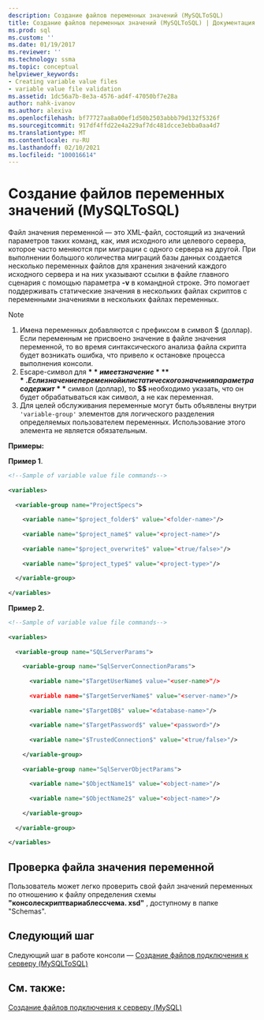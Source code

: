 ```yaml
---
description: Создание файлов переменных значений (MySQLToSQL)
title: Создание файлов переменных значений (MySQLToSQL) | Документация Майкрософт
ms.prod: sql
ms.custom: ''
ms.date: 01/19/2017
ms.reviewer: ''
ms.technology: ssma
ms.topic: conceptual
helpviewer_keywords:
- Creating variable value files
- variable value file validation
ms.assetid: 1dc56a7b-8e3a-4576-ad4f-47050bf7e28a
author: nahk-ivanov
ms.author: alexiva
ms.openlocfilehash: bf77727aa8a00ef1d50b2503abbb79d132f5326f
ms.sourcegitcommit: 917df4ffd22e4a229af7dc481dcce3ebba0aa4d7
ms.translationtype: MT
ms.contentlocale: ru-RU
ms.lasthandoff: 02/10/2021
ms.locfileid: "100016614"
---
```

# <a name="creating-variable-value-files-mysqltosql"></a>Создание файлов переменных значений (MySQLToSQL)
Файл значения переменной — это XML-файл, состоящий из значений параметров таких команд, как, имя исходного или целевого сервера, которое часто меняются при миграции с одного сервера на другой. При выполнении большого количества миграций базы данных создается несколько переменных файлов для хранения значений каждого исходного сервера и на них указывают ссылки в файле главного сценария с помощью параметра **-v** в командной строке. Это помогает поддерживать статические значения в нескольких файлах скриптов с переменными значениями в нескольких файлах переменных.  
  
> [!NOTE]  
> 1.  Имена переменных добавляются с префиксом в символ $ (доллар). Если переменным не присвоено значение в файле значения переменной, то во время синтаксического анализа файла скрипта будет возникать ошибка, что привело к остановке процесса выполнения консоли.  
> 2.  Escape-символ для **$** имеет значение **$$** . Если значение переменной или статического значения параметра содержит **$** символ (доллар), то **$$** необходимо указать, что он будет обрабатываться как символ, а не как переменная.  
> 3.  Для целей обслуживания переменные могут быть объявлены внутри `'variable-group'` элементов для логического разделения определяемых пользователем переменных.  Использование этого элемента не является обязательным.  
  
**Примеры:**  
  
**Пример 1**.  
  
```xml  
<!--Sample of variable value file commands-->  
  
<variables>  
  
  <variable-group name="ProjectSpecs">  
  
    <variable name="$project_folder$" value="<folder-name>"/>  
  
    <variable name="$project_name$" value="<project-name>"/>  
  
    <variable name="$project_overwrite$" value="<true/false>"/>  
  
    <variable name="$project_type$" value="<project-type>"/>  
  
  </variable-group>  
  
</variables>  
```  
**Пример 2.**  
  
```xml  
<!--Sample of variable value file commands-->  
  
<variables>  
  
  <variable-group name="SQLServerParams">  
  
    <variable-group name="SqlServerConnectionParams">  
  
      <variable name="$TargetUserName$ value="<user-name>"/>  
  
      <variable name="$TargetServerName$" value="<server-name>"/>  
  
      <variable name="$TargetDB$" value="<database-name>"/>  
  
      <variable name="$TargetPassword$" value="<password>"/>  
  
      <variable name="$TrustedConnection$" value="<true/false>"/>  
  
    </variable-group>  
  
    <variable-group name="SqlServerObjectParams">  
  
      <variable name="$ObjectName1$" value="<object-name>"/>  
  
      <variable name="$ObjectName2$" value="<object-name>"/>  
  
    </variable-group>  
  
  </variable-group>  
  
</variables>  
```  
  
## <a name="variable-value-file-validation"></a>Проверка файла значения переменной  
Пользователь может легко проверить свой файл значений переменных по отношению к файлу определения схемы **"консолескриптвариаблессчема. xsd"** , доступному в папке "Schemas".  
  
## <a name="next-step"></a>Следующий шаг  
Следующий шаг в работе консоли — [Создание файлов подключения к серверу &#40;MySQLToSQL&#41;](../../ssma/mysql/creating-the-server-connection-files-mysqltosql.md)  
  
## <a name="see-also"></a>См. также:  
[Создание файлов подключения к серверу (MySQL)](./creating-the-server-connection-files-mysqltosql.md)  
